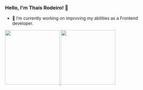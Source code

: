 ### Hello, I'm Thaís Rodeiro! 👋

- 🔭 I’m currently working on improving my abilities as a Frontend developer.


<div>
  <a href="https://github.com/Opabby">
  <img height="180em" src="https://github-readme-stats.vercel.app/api?username=Opabby&show_privates=true&show_icons=true&theme=cobalt"/>
  <img height="180em" src="https://github-readme-stats.vercel.app/api/top-langs/?username=Opabby&layout=compact&theme=cobalt"/>
</div>
<!--<div style="diplay: inline_block"><br>
  <img align="center" alt="Thais-CSS3" height="30" width="40" src="https://cdn.jsdelivr.net/gh/devicons/devicon/icons/css3/css3-plain.svg" />
  <img align="center" alt="Thais-html5" height="30" width="40" src="https://cdn.jsdelivr.net/gh/devicons/devicon/icons/html5/html5-plain.svg" />
  <img align="center" alt="Thais-js" height="30" width="40" src="https://cdn.jsdelivr.net/gh/devicons/devicon/icons/javascript/javascript-plain.svg" />
  <img align="center" alt="Thais-solidity" height="30" width="40" src="https://cdn.jsdelivr.net/gh/devicons/devicon/icons/solidity/solidity-original.svg" />
</div>-->
<!--

Here are some ideas to get you started:



- 👯 I’m looking to collaborate on ...
- 🤔 I’m looking for help with ...
- 💬 Ask me about ...

- 😄 Pronouns: ...
- 
-->
